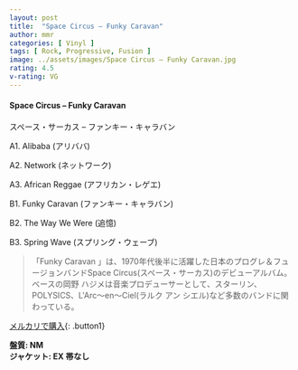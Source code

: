 ```yaml
---
layout: post
title:  "Space Circus – Funky Caravan"
author: mmr
categories: [ Vinyl ]
tags: [ Rock, Progressive, Fusion ]
image: ../assets/images/Space Circus – Funky Caravan.jpg
rating: 4.5
v-rating: VG
---
```


#### Space Circus – Funky Caravan

スペース・サーカス – ファンキー・キャラバン

A1. Alibaba (アリババ)

A2. Network (ネットワーク)

A3. African Reggae (アフリカン・レゲエ)

B1. Funky Caravan (ファンキー・キャラバン)

B2. The Way We Were (追憶)

B3. Spring Wave (スプリング・ウェーブ)

> 「Funky Caravan 」は、1970年代後半に活躍した日本のプログレ＆フュージョンバンドSpace Circus(スペース・サーカス)のデビューアルバム。ベースの岡野 ハジメは音楽プロデューサーとして、スターリン、POLYSICS、L'Arc〜en〜Ciel(ラルク アン シエル)など多数のバンドに関わっている。

[メルカリで購入](https://jp.mercari.com/item/m38259723732){: .button1}

<div class="mt-4 mb-4 d-flex align-items-center">
<strong class="mr-1">盤質: NM</strong>
</div>
<div class="mt-4 mb-4 d-flex align-items-center">
<strong class="mr-1">ジャケット: EX 帯なし</strong>
</div>
